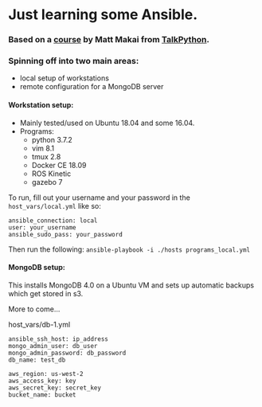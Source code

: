 # Just learning some Ansible.

### Based on a [course](https://training.talkpython.fm/courses/explore_ansible/introduction-to-ansible-with-python) by Matt Makai from [TalkPython](https://training.talkpython.fm/).


### Spinning off into two main areas:
- local setup of workstations 
- remote configuration for a MongoDB server


#### Workstation setup:
- Mainly tested/used on Ubuntu 18.04 and some 16.04.
- Programs:
    - python 3.7.2
    - vim 8.1
    - tmux 2.8
    - Docker CE 18.09
    - ROS Kinetic
    - gazebo 7

To run, fill out your username and your password in the `host_vars/local.yml` like so:
```
ansible_connection: local
user: your_username
ansible_sudo_pass: your_password
```
Then run the following:
`ansible-playbook -i ./hosts programs_local.yml`

#### MongoDB setup:
This installs MongoDB 4.0 on a Ubuntu VM and sets up automatic backups which get stored in s3.

More to come...

host_vars/db-1.yml
```
ansible_ssh_host: ip_address
mongo_admin_user: db_user
mongo_admin_password: db_password
db_name: test_db

aws_region: us-west-2
aws_access_key: key
aws_secret_key: secret_key
bucket_name: bucket
```